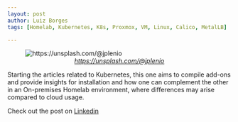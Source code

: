 ```yaml
---
layout: post
author: Luiz Borges
tags: [Homelab, Kubernetes, K8s, Proxmox, VM, Linux, Calico, MetalLB]

---
```


<figure>
  <img
  src="{{ site.url }}/images/DKix6Un55mw.jpg"
  alt="https://unsplash.com/@jplenio">
  <figcaption align = "center"><a href="https://unsplash.com/@jplenio"><i>https://unsplash.com/@jplenio</i></a></figcaption>
</figure>
Starting the articles related to Kubernetes, this one aims to compile add-ons and provide insights for installation and how one can complement the other in an On-premises Homelab environment, where differences may arise compared to cloud usage.

Check out the post on 
[Linkedin](https://www.linkedin.com/pulse/homelab-add-ons-essenciais-para-kubernetes-parte-1-borges-ldkvf)